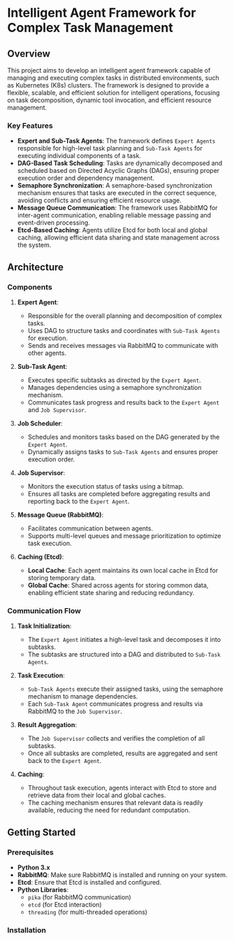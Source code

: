 # Intelligent Agent Framework for Complex Task Management

## Overview

This project aims to develop an intelligent agent framework capable of managing and executing complex tasks in distributed environments, such as Kubernetes (K8s) clusters. The framework is designed to provide a flexible, scalable, and efficient solution for intelligent operations, focusing on task decomposition, dynamic tool invocation, and efficient resource management.

### Key Features

- **Expert and Sub-Task Agents**: The framework defines `Expert Agents` responsible for high-level task planning and `Sub-Task Agents` for executing individual components of a task.
- **DAG-Based Task Scheduling**: Tasks are dynamically decomposed and scheduled based on Directed Acyclic Graphs (DAGs), ensuring proper execution order and dependency management.
- **Semaphore Synchronization**: A semaphore-based synchronization mechanism ensures that tasks are executed in the correct sequence, avoiding conflicts and ensuring efficient resource usage.
- **Message Queue Communication**: The framework uses RabbitMQ for inter-agent communication, enabling reliable message passing and event-driven processing.
- **Etcd-Based Caching**: Agents utilize Etcd for both local and global caching, allowing efficient data sharing and state management across the system.

## Architecture

### Components

1. **Expert Agent**: 
   - Responsible for the overall planning and decomposition of complex tasks.
   - Uses DAG to structure tasks and coordinates with `Sub-Task Agents` for execution.
   - Sends and receives messages via RabbitMQ to communicate with other agents.

2. **Sub-Task Agent**:
   - Executes specific subtasks as directed by the `Expert Agent`.
   - Manages dependencies using a semaphore synchronization mechanism.
   - Communicates task progress and results back to the `Expert Agent` and `Job Supervisor`.

3. **Job Scheduler**:
   - Schedules and monitors tasks based on the DAG generated by the `Expert Agent`.
   - Dynamically assigns tasks to `Sub-Task Agents` and ensures proper execution order.

4. **Job Supervisor**:
   - Monitors the execution status of tasks using a bitmap.
   - Ensures all tasks are completed before aggregating results and reporting back to the `Expert Agent`.

5. **Message Queue (RabbitMQ)**:
   - Facilitates communication between agents.
   - Supports multi-level queues and message prioritization to optimize task execution.

6. **Caching (Etcd)**:
   - **Local Cache**: Each agent maintains its own local cache in Etcd for storing temporary data.
   - **Global Cache**: Shared across agents for storing common data, enabling efficient state sharing and reducing redundancy.

### Communication Flow

1. **Task Initialization**:
   - The `Expert Agent` initiates a high-level task and decomposes it into subtasks.
   - The subtasks are structured into a DAG and distributed to `Sub-Task Agents`.

2. **Task Execution**:
   - `Sub-Task Agents` execute their assigned tasks, using the semaphore mechanism to manage dependencies.
   - Each `Sub-Task Agent` communicates progress and results via RabbitMQ to the `Job Supervisor`.

3. **Result Aggregation**:
   - The `Job Supervisor` collects and verifies the completion of all subtasks.
   - Once all subtasks are completed, results are aggregated and sent back to the `Expert Agent`.

4. **Caching**:
   - Throughout task execution, agents interact with Etcd to store and retrieve data from their local and global caches.
   - The caching mechanism ensures that relevant data is readily available, reducing the need for redundant computation.

## Getting Started

### Prerequisites

- **Python 3.x**
- **RabbitMQ**: Make sure RabbitMQ is installed and running on your system.
- **Etcd**: Ensure that Etcd is installed and configured.
- **Python Libraries**:
  - `pika` (for RabbitMQ communication)
  - `etcd` (for Etcd interaction)
  - `threading` (for multi-threaded operations)

### Installation